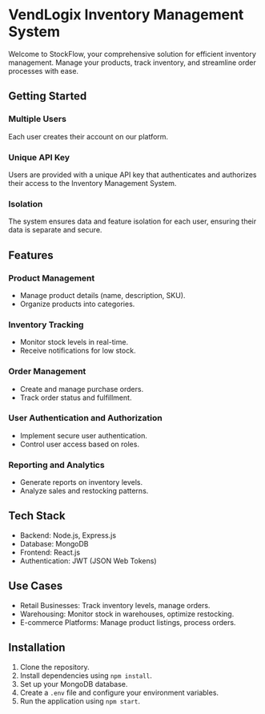 # VendLogix Inventory Management System

Welcome to StockFlow, your comprehensive solution for efficient inventory management. Manage your products, track inventory, and streamline order processes with ease.

## Getting Started

### Multiple Users

Each user creates their account on our platform.

### Unique API Key

Users are provided with a unique API key that authenticates and authorizes their access to the Inventory Management System.

### Isolation

The system ensures data and feature isolation for each user, ensuring their data is separate and secure.

## Features

### Product Management

- Manage product details (name, description, SKU).
- Organize products into categories.

### Inventory Tracking

- Monitor stock levels in real-time.
- Receive notifications for low stock.

### Order Management

- Create and manage purchase orders.
- Track order status and fulfillment.

### User Authentication and Authorization

- Implement secure user authentication.
- Control user access based on roles.

### Reporting and Analytics

- Generate reports on inventory levels.
- Analyze sales and restocking patterns.

## Tech Stack

- Backend: Node.js, Express.js
- Database: MongoDB
- Frontend: React.js
- Authentication: JWT (JSON Web Tokens)

## Use Cases

- Retail Businesses: Track inventory levels, manage orders.
- Warehousing: Monitor stock in warehouses, optimize restocking.
- E-commerce Platforms: Manage product listings, process orders.

## Installation

1. Clone the repository.
2. Install dependencies using `npm install`.
3. Set up your MongoDB database.
4. Create a `.env` file and configure your environment variables.
5. Run the application using `npm start`.
